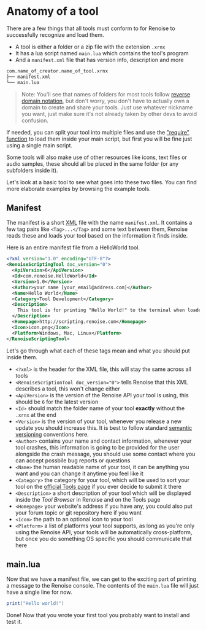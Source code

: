 # Anatomy of a tool

There are a few things that all tools must conform to for Renoise to successfully recognize and load them.

* A tool is either a folder or a zip file with the extension `.xrnx`
* It has a lua script named `main.lua` which contains the tool's program
* And a `manifest.xml` file that has version info, description and more

```sh
com.name_of_creator.name_of_tool.xrnx
├── manifest.xml
└── main.lua
```

> Note: You'll see that names of folders for most tools follow [reverse domain notation](https://en.wikipedia.org/wiki/Reverse_domain_name_notation), but don't worry, you don't have to actually own a domain to create and share your tools. Just use whatever nickname you want, just make sure it's not already taken by other devs to avoid confusion.

If needed, you can split your tool into multiple files and use the ["require" function](https://www.lua.org/pil/8.1.html) to load them inside your main script, but first you will be fine just using a single main script.

Some tools will also make use of other resources like icons, text files or audio samples, these should all be placed in the same folder (or any subfolders inside it).

Let's look at a basic tool to see what goes into these two files. You can find more elaborate examples by browsing the example tools.

## Manifest

The manifest is a short [XML](https://www.w3schools.com/XML/xml_whatis.asp) file with the name `manifest.xml`. It contains a few tag pairs like `<Tag>...</Tag>` and some text between them, Renoise reads these and loads your tool based on the information it finds inside.

Here is an entire manifest file from a HelloWorld tool.

<!-- TODO copy data from the actual tool folder here -->
```xml
<?xml version="1.0" encoding="UTF-8"?>
<RenoiseScriptingTool doc_version="0">
  <ApiVersion>6</ApiVersion>
  <Id>com.renoise.HelloWorld</Id>
  <Version>1.0</Version>
  <Author>your name [your_email@address.com]</Author>
  <Name>Hello World</Name>
  <Category>Tool Development</Category>
  <Description>
    This tool is for printing "Hello World!" to the terminal when loaded.
  </Description>
  <Homepage>http://scripting.renoise.com</Homepage>
  <Icon>icon.png</Icon>
  <Platform>Windows, Mac, Linux</Platform>
</RenoiseScriptingTool>
```

Let's go through what each of these tags mean and what you should put inside them.
* `<?xml>` is the header for the XML file, this will stay the same across all tools
* `<RenoiseScriptionTool doc_version="0">` tells Renoise that this XML describes a tool, this won't change either
* `<ApiVersion>` is the version of the Renoise API your tool is using, this should be `6` for the latest version
* `<Id>` should match the folder name of your tool **exactly** without the `.xrnx` at the end
* `<Version>` is the version of your tool, whenever you release a new update you should increase this. It is best to follow standard [semantic versioning](https://semver.org/) conventions here.
* `<Author>` contains your name and contact information, whenever your tool crashes, this information is going to be provided for the user alongside the crash message, you should use some contact where you can accept possbile bug reports or questions
* `<Name>` the human readable name of your tool, it can be anything you want and you can change it anytime you feel like it
* `<Category>` the category for your tool, which will be used to sort your tool on the [official Tools page](https://www.renoise.com/tools) if you ever decide to submit it there
* `<Description>` a short description of your tool which will be displayed inside the *Tool Browser* in Renoise and on the Tools page
* `<Homepage>` your website's address if you have any, you could also put your forum topic or git repository here if you want
* `<Icon>` the path to an optional icon to your tool
* `<Platform>` a list of platforms your tool supports, as long as you're only using the Renoise API, your tools will be automatically cross-platform, but once you do something OS specific you should communicate that here

## main.lua

Now that we have a manifest file, we can get to the exciting part of printing a message to the Renoise console. The contents of the `main.lua` file will just have a single line for now.

```lua
print("Hello world!")
```

Done! Now that you wrote your first tool you probably want to install and test it.